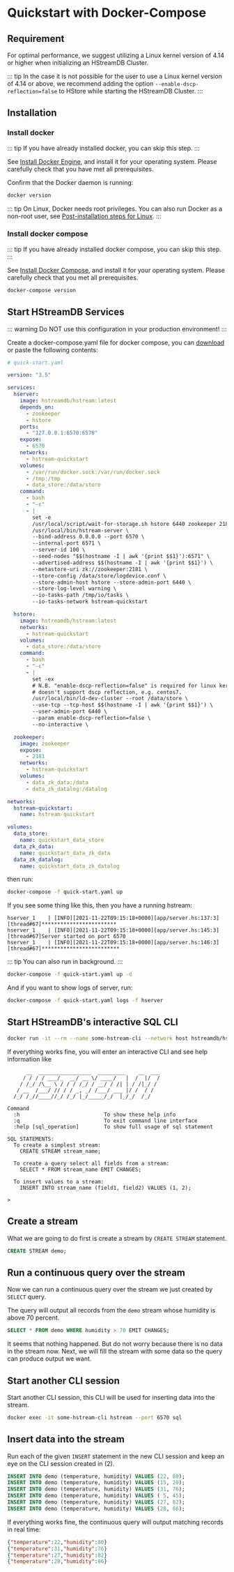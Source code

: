 # Quickstart with Docker-Compose

## Requirement

For optimal performance, we suggest utilizing a Linux kernel version of 4.14 or
higher when initializing an HStreamDB Cluster.

::: tip
In the case it is not possible for the user to use a Linux kernel version of
4.14 or above, we recommend adding the option `--enable-dscp-reflection=false`
to HStore while starting the HStreamDB Cluster.
:::

## Installation

### Install docker

::: tip
If you have already installed docker, you can skip this step.
:::

See [Install Docker Engine](https://docs.docker.com/engine/install/), and
install it for your operating system. Please carefully check that you have met
all prerequisites.

Confirm that the Docker daemon is running:

```sh
docker version
```

::: tip
On Linux, Docker needs root privileges. You can also run Docker as a
non-root user, see [Post-installation steps for Linux][non-root-docker].
:::

### Install docker compose

::: tip
If you have already installed docker compose, you can skip this step.
:::

See [Install Docker Compose](https://docs.docker.com/compose/install/), and
install it for your operating system. Please carefully check that you met all
prerequisites.

```sh
docker-compose version
```

## Start HStreamDB Services

::: warning
Do NOT use this configuration in your production environment!
:::

Create a docker-compose.yaml file for docker compose, you can
[download][quick-start.yaml] or paste the following contents:

```yaml
# quick-start.yaml

version: "3.5"

services:
  hserver:
    image: hstreamdb/hstream:latest
    depends_on:
      - zookeeper
      - hstore
    ports:
      - "127.0.0.1:6570:6570"
    expose:
      - 6570
    networks:
      - hstream-quickstart
    volumes:
      - /var/run/docker.sock:/var/run/docker.sock
      - /tmp:/tmp
      - data_store:/data/store
    command:
      - bash
      - "-c"
      - |
        set -e
        /usr/local/script/wait-for-storage.sh hstore 6440 zookeeper 2181 600 \
        /usr/local/bin/hstream-server \
        --bind-address 0.0.0.0 --port 6570 \
        --internal-port 6571 \
        --server-id 100 \
        --seed-nodes "$$(hostname -I | awk '{print $$1}'):6571" \
        --advertised-address $$(hostname -I | awk '{print $$1}') \
        --metastore-uri zk://zookeeper:2181 \
        --store-config /data/store/logdevice.conf \
        --store-admin-host hstore --store-admin-port 6440 \
        --store-log-level warning \
        --io-tasks-path /tmp/io/tasks \
        --io-tasks-network hstream-quickstart

  hstore:
    image: hstreamdb/hstream:latest
    networks:
      - hstream-quickstart
    volumes:
      - data_store:/data/store
    command:
      - bash
      - "-c"
      - |
        set -ex
        # N.B. "enable-dscp-reflection=false" is required for linux kernel which
        # doesn't support dscp reflection, e.g. centos7.
        /usr/local/bin/ld-dev-cluster --root /data/store \
        --use-tcp --tcp-host $$(hostname -I | awk '{print $$1}') \
        --user-admin-port 6440 \
        --param enable-dscp-reflection=false \
        --no-interactive \

  zookeeper:
    image: zookeeper
    expose:
      - 2181
    networks:
      - hstream-quickstart
    volumes:
      - data_zk_data:/data
      - data_zk_datalog:/datalog

networks:
  hstream-quickstart:
    name: hstream-quickstart

volumes:
  data_store:
    name: quickstart_data_store
  data_zk_data:
    name: quickstart_data_zk_data
  data_zk_datalog:
    name: quickstart_data_zk_datalog

```

then run:

```sh
docker-compose -f quick-start.yaml up
```

If you see some thing like this, then you have a running hstream:

```
hserver_1    | [INFO][2021-11-22T09:15:18+0000][app/server.hs:137:3][thread#67]************************
hserver_1    | [INFO][2021-11-22T09:15:18+0000][app/server.hs:145:3][thread#67]Server started on port 6570
hserver_1    | [INFO][2021-11-22T09:15:18+0000][app/server.hs:146:3][thread#67]*************************
```

::: tip
You can also run in background.
:::

```sh
docker-compose -f quick-start.yaml up -d
```

And if you want to show logs of server, run:

```sh
docker-compose -f quick-start.yaml logs -f hserver
```

## Start HStreamDB's interactive SQL CLI

```sh
docker run -it --rm --name some-hstream-cli --network host hstreamdb/hstream:latest hstream --port 6570 sql
```

If everything works fine, you will enter an interactive CLI and see help
information like

```
      __  _________________  _________    __  ___
     / / / / ___/_  __/ __ \/ ____/   |  /  |/  /
    / /_/ /\__ \ / / / /_/ / __/ / /| | / /|_/ /
   / __  /___/ // / / _, _/ /___/ ___ |/ /  / /
  /_/ /_//____//_/ /_/ |_/_____/_/  |_/_/  /_/

Command
  :h                           To show these help info
  :q                           To exit command line interface
  :help [sql_operation]        To show full usage of sql statement

SQL STATEMENTS:
  To create a simplest stream:
    CREATE STREAM stream_name;

  To create a query select all fields from a stream:
    SELECT * FROM stream_name EMIT CHANGES;

  To insert values to a stream:
    INSERT INTO stream_name (field1, field2) VALUES (1, 2);

>
```

## Create a stream

What we are going to do first is create a stream by `CREATE STREAM` statement.

```sql
CREATE STREAM demo;
```

## Run a continuous query over the stream

Now we can run a continuous query over the stream we just created by `SELECT`
query.

The query will output all records from the `demo` stream whose humidity is above
70 percent.

```sql
SELECT * FROM demo WHERE humidity > 70 EMIT CHANGES;
```

It seems that nothing happened. But do not worry because there is no data in the
stream now. Next, we will fill the stream with some data so the query can
produce output we want.

## Start another CLI session

Start another CLI session, this CLI will be used for inserting data into the
stream.

```sh
docker exec -it some-hstream-cli hstream --port 6570 sql
```

## Insert data into the stream

Run each of the given `INSERT` statement in the new CLI session and keep an eye
on the CLI session created in (2).

```sql
INSERT INTO demo (temperature, humidity) VALUES (22, 80);
INSERT INTO demo (temperature, humidity) VALUES (15, 20);
INSERT INTO demo (temperature, humidity) VALUES (31, 76);
INSERT INTO demo (temperature, humidity) VALUES ( 5, 45);
INSERT INTO demo (temperature, humidity) VALUES (27, 82);
INSERT INTO demo (temperature, humidity) VALUES (28, 86);
```

If everything works fine, the continuous query will output matching records in
real time:

```json
{"temperature":22,"humidity":80}
{"temperature":31,"humidity":76}
{"temperature":27,"humidity":82}
{"temperature":28,"humidity":86}
```

[non-root-docker]:
  https://docs.docker.com/engine/install/linux-postinstall/#manage-docker-as-a-non-root-user
[quick-start.yaml]:
  https://raw.githubusercontent.com/hstreamdb/docs/main/assets/quick-start.yaml
